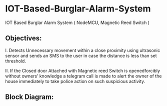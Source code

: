 # IOT-Based-Burglar-Alarm-System
IOT Based Burglar Alarm System ( NodeMCU, Magnetic Reed Switch )

## Objectives:

I. Detects Unnecessary movement within a close proximity using ultrasonic sensor and sends an SMS to the user in case the distance is less than set threshold.

II. If the Closed door Attached with Magnetic reed Switch is openedforcibly without owners’ knowledge a telegram call is made to alert the owner of the house immediately to take police action on such suspicious activity.

## Block Diagram:
